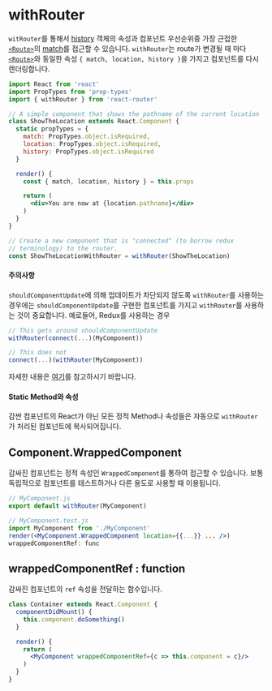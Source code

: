 # withRouter

`witRouter`를 통해서 [history](/api/history.md) 객체의 속성과 컴포넌트 우선순위중 가장 근접한 [`<Route>`](/api/route.md)의 [match](/api/match.md)를 접근할 수 있습니다. `withRouter`는 route가 변경될 때 마다 [`<Route>`](/api/route.md)와 동일한 속성 `{ match, location, history }`을 가지고 컴포넌트를 다시 렌더링합니다.

```jsx
import React from 'react'
import PropTypes from 'prop-types'
import { withRouter } from 'react-router'

// A simple component that shows the pathname of the current location
class ShowTheLocation extends React.Component {
  static propTypes = {
    match: PropTypes.object.isRequired,
    location: PropTypes.object.isRequired,
    history: PropTypes.object.isRequired
  }

  render() {
    const { match, location, history } = this.props

    return (
      <div>You are now at {location.pathname}</div>
    )
  }
}

// Create a new component that is "connected" (to borrow redux
// terminology) to the router.
const ShowTheLocationWithRouter = withRouter(ShowTheLocation)
```

#### 주의사항

`shouldComponentUpdate`에 의해 업데이트가 차단되지 않도록 `withRouter`를 사용하는 경우에는 `shouldComponentUpdate`를 구현한 컴포넌트를 가지고 `withRouter`를 사용하는 것이 중요합니다. 예로들어, Redux를 사용하는 경우

```jsx
// This gets around shouldComponentUpdate
withRouter(connect(...)(MyComponent))

// This does not
connect(...)(withRouter(MyComponent))
```

자세한 내용은 [여기](https://github.com/ReactTraining/react-router/blob/master/packages/react-router/docs/guides/blocked-updates.md)를 참고하시기 바랍니다.

#### Static Method와 속성

감싼 컴포넌트의 React가 아닌 모든 정적 Method나 속성들은 자동으로 `withRouter`가 처리된 컴포넌트에 복사되어집니다.

## Component.WrappedComponent

감싸진 컴포넌트는 정적 속성인 `WrappedComponent`를 통하여 접근할 수 있습니다. 보통 독립적으로 컴포넌트를 테스트하거나 다른 용도로 사용할 때 이용됩니다.

```jsx
// MyComponent.js
export default withRouter(MyComponent)

// MyComponent.test.js
import MyComponent from './MyComponent'
render(<MyComponent.WrappedComponent location={{...}} ... />)
wrappedComponentRef: func
```

## wrappedComponentRef : function

감싸진 컴포넌트의 `ref` 속성을 전달하는 함수입니다.

```jsx
class Container extends React.Component {
  componentDidMount() {
    this.component.doSomething()  
  }

  render() {
    return (
      <MyComponent wrappedComponentRef={c => this.component = c}/>
    )
  }
}
```